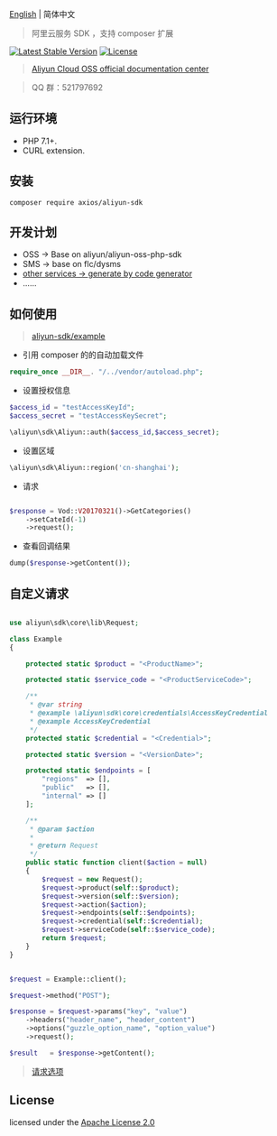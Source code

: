 [English](./REAME.md) | 简体中文

> 阿里云服务 SDK ，支持 composer 扩展

[![Latest Stable Version](https://poser.pugx.org/axios/aliyun-sdk/v/stable)](https://packagist.org/packages/axios/aliyun-sdk)
[![License](https://poser.pugx.org/axios/aliyun-sdk/license)](https://packagist.org/packages/axios/aliyun-sdk)

> [Aliyun Cloud OSS official documentation center](https://help.aliyun.com/)

> QQ 群：521797692

## 运行环境
- PHP 7.1+.
- CURL extension.

## 安装
```shell
composer require axios/aliyun-sdk
```

## 开发计划

* OSS -> Base on aliyun/aliyun-oss-php-sdk
* SMS -> base on flc/dysms
* [other services -> generate by code generator ](https://github.com/AxiosCros/aliyun-sdk/tree/master/library/services)
* ......


## 如何使用

  > [aliyun-sdk/example](https://github.com/AxiosCros/aliyun-sdk/tree/master/example)

* 引用 composer 的的自动加载文件

```php
require_once __DIR__. "/../vendor/autoload.php";
```

* 设置授权信息

```php
$access_id = "testAccessKeyId";
$access_secret = "testAccessKeySecret";

\aliyun\sdk\Aliyun::auth($access_id,$access_secret);
```

* 设置区域

```php
\aliyun\sdk\Aliyun::region('cn-shanghai');
```

* 请求

```php

$response = Vod::V20170321()->GetCategories()
    ->setCateId(-1)
    ->request();
```

* 查看回调结果

```php
dump($response->getContent());
```

## 自定义请求

```php

use aliyun\sdk\core\lib\Request;

class Example
{

    protected static $product = "<ProductName>";

    protected static $service_code = "<ProductServiceCode>";

    /**
     * @var string
     * @example \aliyun\sdk\core\credentials\AccessKeyCredential
     * @example AccessKeyCredential
     */
    protected static $credential = "<Credential>";

    protected static $version = "<VersionDate>";

    protected static $endpoints = [
        "regions"  => [],
        "public"   => [],
        "internal" => []
    ];

    /**
     * @param $action
     *
     * @return Request
     */
    public static function client($action = null)
    {
        $request = new Request();
        $request->product(self::$product);
        $request->version(self::$version);
        $request->action($action);
        $request->endpoints(self::$endpoints);
        $request->credential(self::$credential);
        $request->serviceCode(self::$service_code);
        return $request;
    }
}

```

``` php

$request = Example::client();

$request->method("POST");

$response = $request->params("key", "value")
    ->headers("header_name", "header_content")
    ->options("guzzle_option_name", "option_value")
    ->request();

$result   = $response->getContent();

```

> [请求选项](https://guzzle-cn.readthedocs.io/zh_CN/latest/request-options.html)

## License
licensed under the [Apache License 2.0](https://www.apache.org/licenses/LICENSE-2.0.html)